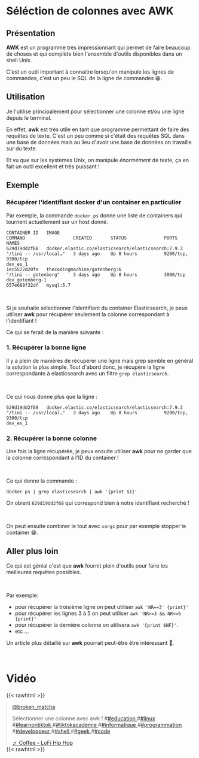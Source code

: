 # Séléction de colonnes avec AWK


## Présentation

**AWK** est un programme très impressionnant qui permet de faire beaucoup de choses et qui complète bien l'ensemble d'outils disponibles dans un shell Unix.

C'est un outil important à connaitre lorsqu'on manipule les lignes de commandes, c'est un peu le SQL de la ligne de commandes 😀.

## Utilisation
Je l'utilise principalement pour sélectionner une colonne et/ou une ligne depuis le terminal.

En effet, **awk** est très utile en tant que programme permettant de faire des requêtes de texte.
C'est un peu comme si c'était des requêtes SQL dans une base de données mais au lieu d'avoir une base de données on travaille sur du texte.

Et vu que sur les systèmes Unix, on manipule *énormément* de texte, ça en fait un outil excellent et très puissant !

## Exemple

### Récupérer l'identifiant docker d'un container en particulier

Par exemple, la commande `docker ps` donne une liste de containers qui tournent actuellement sur un host donné.

```shell
CONTAINER ID   IMAGE                                                 COMMAND                  CREATED       STATUS              PORTS                                                                                                                                 NAMES
629d19dd2f68   docker.elastic.co/elasticsearch/elasticsearch:7.9.3   "/tini -- /usr/local…"   3 days ago    Up 8 hours          9200/tcp, 9300/tcp                                                                                                                    dev_es_1
1ec5572d20fe   thecodingmachine/gotenberg:6                          "/tini -- gotenberg"     3 days ago    Up 8 hours          3000/tcp                                                                                                                              dev_gotenberg-1
657e688f32df   mysql:5.7   
```

<br>

Si je souhaite sélectionner l'identifiant du container Elasticsearch, je peux utiliser **awk** pour récupérer seulement la colonne correspondant à l'identifiant !

Ce qui se ferait de la manière suivante :

### 1. Récupérer la bonne ligne
Il y a plein de manières de récupérer une ligne mais grep semble en général la solution la plus simple.
Tout d'abord donc, je récupère la ligne correspondante à elasticsearch avec un filtre `grep elasticsearch`.

<br>

Ce qui nous donne plus que la ligne :
```shell
629d19dd2f68   docker.elastic.co/elasticsearch/elasticsearch:7.9.3   "/tini -- /usr/local…"   3 days ago    Up 8 hours          9200/tcp, 9300/tcp                                                                                                                    dev_es_1
```


### 2. Récupérer la bonne colonne
Une fois la ligne récupérée, je peux ensuite utiliser **awk** pour ne garder que la colonne correspondant à l'ID du container !

<br>

Ce qui donne la commande :

```shell
docker ps | grep elasticsearch | awk '{print $1}'
```

On obient `629d19dd2f68` qui correspond bien à notre identifiant recherché !

<br>

On peut ensuite combiner le tout avec `xargs` pour par exemple stopper le container 😁.

## Aller plus loin

Ce qui est génial c'est que **awk** fournit plein d'outils pour faire les meilleures requêtes possibles.

<br>

Par exemple:
- pour récupérer la troisième ligne on peut utiliser `awk 'NR==3' {print}'`
- pour récupérer les lignes 3 à 5 on peut utiliser `awk 'NR>=3 && NR<=5 {print}'`
- pour récupérer la dernière colonne on utilisera `awk '{print $NF}'`.
- etc ...

Un article plus détaillé sur **awk** pourrait peut-être être intéressant 🤔.

<br>

# Vidéo

{{< rawhtml >}}
<blockquote class="tiktok-embed" cite="https://www.tiktok.com/@broken_matcha/video/7005208966020058373" data-video-id="7005208966020058373" style="max-width: 605px;min-width: 325px; margin:auto;" > <section> <a target="_blank" title="@broken_matcha" href="https://www.tiktok.com/@broken_matcha">@broken_matcha</a> <p>Sélectionner une colonne avec awk !  #<a title="education" target="_blank" href="https://www.tiktok.com/tag/education">#education </a>#<a title="linux" target="_blank" href="https://www.tiktok.com/tag/linux">#linux </a>#<a title="learnontiktok" target="_blank" href="https://www.tiktok.com/tag/learnontiktok">#learnontiktok </a>#<a title="tiktokacademie" target="_blank" href="https://www.tiktok.com/tag/tiktokacademie">#tiktokacademie </a>#<a title="informatique" target="_blank" href="https://www.tiktok.com/tag/informatique">#informatique </a>#<a title="programmation" target="_blank" href="https://www.tiktok.com/tag/programmation">#programmation </a>#<a title="developpeur" target="_blank" href="https://www.tiktok.com/tag/developpeur">#developpeur </a>#<a title="shell" target="_blank" href="https://www.tiktok.com/tag/shell">#shell </a>#<a title="geek" target="_blank" href="https://www.tiktok.com/tag/geek">#geek </a>#<a title="code" target="_blank" href="https://www.tiktok.com/tag/code">#code</a></p> <a target="_blank" title="♬ Coffee - LoFi Hip Hop" href="https://www.tiktok.com/music/Coffee-6789323932156561409">♬ Coffee - LoFi Hip Hop</a> </section> </blockquote> <script async src="https://www.tiktok.com/embed.js"></script>
{{< rawhtml >}}


